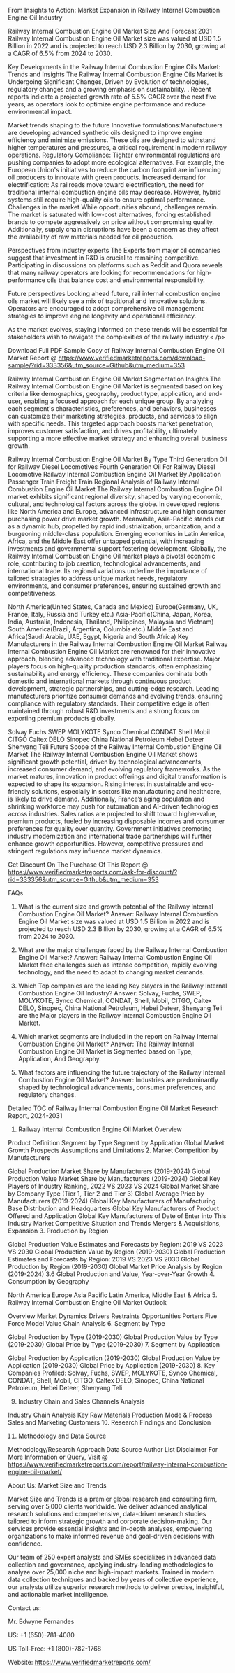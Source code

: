 From Insights to Action: Market Expansion in Railway Internal Combustion Engine Oil Industry


Railway Internal Combustion Engine Oil Market Size And Forecast 2031
Railway Internal Combustion Engine Oil Market size was valued at USD 1.5 Billion in 2022 and is projected to reach USD 2.3 Billion by 2030, growing at a CAGR of 6.5% from 2024 to 2030.

Key Developments in the Railway Internal Combustion Engine Oils Market: Trends and Insights
The Railway Internal Combustion Engine Oils Market is Undergoing Significant Changes, Driven by Evolution of technologies, regulatory changes and a growing emphasis on sustainability. . Recent reports indicate a projected growth rate of 5.5% CAGR over the next five years, as operators look to optimize engine performance and reduce environmental impact.

Market trends shaping to the future
Innovative formulations:Manufacturers are developing advanced synthetic oils designed to improve engine efficiency and minimize emissions. These oils are designed to withstand higher temperatures and pressures, a critical requirement in modern railway operations.
Regulatory Compliance: Tighter environmental regulations are pushing companies to adopt more ecological alternatives. For example, the European Union's initiatives to reduce the carbon footprint are influencing oil producers to innovate with green products.
Increased demand for electrification: As railroads move toward electrification, the need for traditional internal combustion engine oils may decrease. However, hybrid systems still require high-quality oils to ensure optimal performance.
Challenges in the market
While opportunities abound, challenges remain. The market is saturated with low-cost alternatives, forcing established brands to compete aggressively on price without compromising quality. Additionally, supply chain disruptions have been a concern as they affect the availability of raw materials needed for oil production.

Perspectives from industry experts
The Experts from major oil companies suggest that investment in R&D is crucial to remaining competitive. Participating in discussions on platforms such as Reddit and Quora reveals that many railway operators are looking for recommendations for high-performance oils that balance cost and environmental responsibility.

Future perspectives
Looking ahead future, rail internal combustion engine oils market will likely see a mix of traditional and innovative solutions. Operators are encouraged to adopt comprehensive oil management strategies to improve engine longevity and operational efficiency.

As the market evolves, staying informed on these trends will be essential for stakeholders wish to navigate the complexities of the railway industry.< /p>

Download Full PDF Sample Copy of Railway Internal Combustion Engine Oil Market Report @ https://www.verifiedmarketreports.com/download-sample/?rid=333356&utm_source=Github&utm_medium=353

Railway Internal Combustion Engine Oil Market Segmentation Insights
The Railway Internal Combustion Engine Oil Market is segmented based on key criteria like demographics, geography, product type, application, and end-user, enabling a focused approach for each unique group. By analyzing each segment's characteristics, preferences, and behaviors, businesses can customize their marketing strategies, products, and services to align with specific needs. This targeted approach boosts market penetration, improves customer satisfaction, and drives profitability, ultimately supporting a more effective market strategy and enhancing overall business growth.

Railway Internal Combustion Engine Oil Market By Type
Third Generation Oil for Railway Diesel Locomotives
Fourth Generation Oil For Railway Diesel Locomotive
Railway Internal Combustion Engine Oil Market By Application
Passenger Train
Freight Train
Regional Analysis of Railway Internal Combustion Engine Oil Market
The Railway Internal Combustion Engine Oil market exhibits significant regional diversity, shaped by varying economic, cultural, and technological factors across the globe. In developed regions like North America and Europe, advanced infrastructure and high consumer purchasing power drive market growth. Meanwhile, Asia-Pacific stands out as a dynamic hub, propelled by rapid industrialization, urbanization, and a burgeoning middle-class population. Emerging economies in Latin America, Africa, and the Middle East offer untapped potential, with increasing investments and governmental support fostering development. Globally, the Railway Internal Combustion Engine Oil market plays a pivotal economic role, contributing to job creation, technological advancements, and international trade. Its regional variations underline the importance of tailored strategies to address unique market needs, regulatory environments, and consumer preferences, ensuring sustained growth and competitiveness.

North America(United States, Canada and Mexico)
Europe(Germany, UK, France, Italy, Russia and Turkey etc.)
Asia-Pacific(China, Japan, Korea, India, Australia, Indonesia, Thailand, Philippines, Malaysia and Vietnam)
South America(Brazil, Argentina, Columbia etc.)
Middle East and Africa(Saudi Arabia, UAE, Egypt, Nigeria and South Africa)
Key Manufacturers in the Railway Internal Combustion Engine Oil Market
Railway Internal Combustion Engine Oil Market are renowned for their innovative approach, blending advanced technology with traditional expertise. Major players focus on high-quality production standards, often emphasizing sustainability and energy efficiency. These companies dominate both domestic and international markets through continuous product development, strategic partnerships, and cutting-edge research. Leading manufacturers prioritize consumer demands and evolving trends, ensuring compliance with regulatory standards. Their competitive edge is often maintained through robust R&D investments and a strong focus on exporting premium products globally.

Solvay
Fuchs
SWEP
MOLYKOTE
Synco Chemical
CONDAT
Shell
Mobil
CITGO
Caltex DELO
Sinopec
China National Petroleum
Hebei Deteer
Shenyang Teli
Future Scope of the Railway Internal Combustion Engine Oil Market
The Railway Internal Combustion Engine Oil Market shows significant growth potential, driven by technological advancements, increased consumer demand, and evolving regulatory frameworks. As the market matures, innovation in product offerings and digital transformation is expected to shape its expansion. Rising interest in sustainable and eco-friendly solutions, especially in sectors like manufacturing and healthcare, is likely to drive demand. Additionally, France’s aging population and shrinking workforce may push for automation and AI-driven technologies across industries. Sales ratios are projected to shift toward higher-value, premium products, fueled by increasing disposable incomes and consumer preferences for quality over quantity. Government initiatives promoting industry modernization and international trade partnerships will further enhance growth opportunities. However, competitive pressures and stringent regulations may influence market dynamics.

Get Discount On The Purchase Of This Report @ https://www.verifiedmarketreports.com/ask-for-discount/?rid=333356&utm_source=Github&utm_medium=353

FAQs
1. What is the current size and growth potential of the Railway Internal Combustion Engine Oil Market?
Answer: Railway Internal Combustion Engine Oil Market size was valued at USD 1.5 Billion in 2022 and is projected to reach USD 2.3 Billion by 2030, growing at a CAGR of 6.5% from 2024 to 2030.

2. What are the major challenges faced by the Railway Internal Combustion Engine Oil Market?
Answer: Railway Internal Combustion Engine Oil Market face challenges such as intense competition, rapidly evolving technology, and the need to adapt to changing market demands.

3. Which Top companies are the leading Key players in the Railway Internal Combustion Engine Oil Industry?
Answer: Solvay, Fuchs, SWEP, MOLYKOTE, Synco Chemical, CONDAT, Shell, Mobil, CITGO, Caltex DELO, Sinopec, China National Petroleum, Hebei Deteer, Shenyang Teli are the Major players in the Railway Internal Combustion Engine Oil Market.

4. Which market segments are included in the report on Railway Internal Combustion Engine Oil Market?
Answer: The Railway Internal Combustion Engine Oil Market is Segmented based on Type, Application, And Geography.

5. What factors are influencing the future trajectory of the Railway Internal Combustion Engine Oil Market?
Answer: Industries are predominantly shaped by technological advancements, consumer preferences, and regulatory changes.

Detailed TOC of Railway Internal Combustion Engine Oil Market Research Report, 2024-2031
1. Railway Internal Combustion Engine Oil Market Overview

Product Definition
Segment by Type
Segment by Application
Global Market Growth Prospects
Assumptions and Limitations
2. Market Competition by Manufacturers

Global Production Market Share by Manufacturers (2019-2024)
Global Production Value Market Share by Manufacturers (2019-2024)
Global Key Players of Industry Ranking, 2022 VS 2023 VS 2024
Global Market Share by Company Type (Tier 1, Tier 2 and Tier 3)
Global Average Price by Manufacturers (2019-2024)
Global Key Manufacturers of Manufacturing Base Distribution and Headquarters
Global Key Manufacturers of Product Offered and Application
Global Key Manufacturers of Date of Enter into This Industry
Market Competitive Situation and Trends
Mergers & Acquisitions, Expansion
3. Production by Region

Global Production Value Estimates and Forecasts by Region: 2019 VS 2023 VS 2030
Global Production Value by Region (2019-2030)
Global Production Estimates and Forecasts by Region: 2019 VS 2023 VS 2030
Global Production by Region (2019-2030)
Global Market Price Analysis by Region (2019-2024) 3.6 Global Production and Value, Year-over-Year Growth
4. Consumption by Geography

North America
Europe
Asia Pacific
Latin America, Middle East & Africa
5. Railway Internal Combustion Engine Oil Market Outlook

Overview
Market Dynamics
Drivers
Restraints
Opportunities
Porters Five Force Model
Value Chain Analysis 
6. Segment by Type

Global Production by Type (2019-2030)
Global Production Value by Type (2019-2030)
Global Price by Type (2019-2030)
7. Segment by Application

Global Production by Application (2019-2030)
Global Production Value by Application (2019-2030)
Global Price by Application (2019-2030)
8. Key Companies Profiled: Solvay, Fuchs, SWEP, MOLYKOTE, Synco Chemical, CONDAT, Shell, Mobil, CITGO, Caltex DELO, Sinopec, China National Petroleum, Hebei Deteer, Shenyang Teli

9. Industry Chain and Sales Channels Analysis

Industry Chain Analysis
Key Raw Materials
Production Mode & Process
Sales and Marketing
Customers
10. Research Findings and Conclusion

11. Methodology and Data Source

Methodology/Research Approach
Data Source
Author List
Disclaimer
For More Information or Query, Visit @ https://www.verifiedmarketreports.com/report/railway-internal-combustion-engine-oil-market/

About Us: Market Size and Trends

Market Size and Trends is a premier global research and consulting firm, serving over 5,000 clients worldwide. We deliver advanced analytical research solutions and comprehensive, data-driven research studies tailored to inform strategic growth and corporate decision-making. Our services provide essential insights and in-depth analyses, empowering organizations to make informed revenue and goal-driven decisions with confidence.

Our team of 250 expert analysts and SMEs specializes in advanced data collection and governance, applying industry-leading methodologies to analyze over 25,000 niche and high-impact markets. Trained in modern data collection techniques and backed by years of collective experience, our analysts utilize superior research methods to deliver precise, insightful, and actionable market intelligence.

Contact us:

Mr. Edwyne Fernandes

US: +1 (650)-781-4080

US Toll-Free: +1 (800)-782-1768

Website: https://www.verifiedmarketreports.com/

